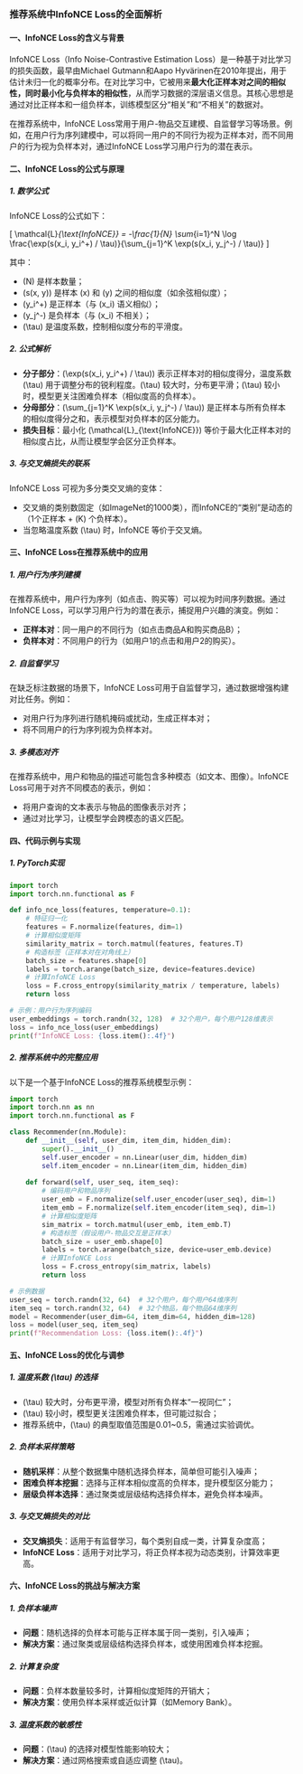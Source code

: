 ### 推荐系统中InfoNCE Loss的全面解析

#### 一、InfoNCE Loss的含义与背景

InfoNCE Loss（Info Noise-Contrastive Estimation Loss）是一种基于对比学习的损失函数，最早由Michael Gutmann和Aapo Hyvärinen在2010年提出，用于估计未归一化的概率分布。在对比学习中，它被用来**最大化正样本对之间的相似性，同时最小化与负样本的相似性**，从而学习数据的深层语义信息。其核心思想是通过对比正样本和一组负样本，训练模型区分“相关”和“不相关”的数据对。

在推荐系统中，InfoNCE Loss常用于用户-物品交互建模、自监督学习等场景。例如，在用户行为序列建模中，可以将同一用户的不同行为视为正样本对，而不同用户的行为视为负样本对，通过InfoNCE Loss学习用户行为的潜在表示。

#### 二、InfoNCE Loss的公式与原理

##### 1. 数学公式

InfoNCE Loss的公式如下：

\[
\mathcal{L}_{\text{InfoNCE}} = -\frac{1}{N} \sum_{i=1}^N \log \frac{\exp(s(x_i, y_i^+) / \tau)}{\sum_{j=1}^K \exp(s(x_i, y_j^-) / \tau)}
\]

其中：
- \(N\) 是样本数量；
- \(s(x, y)\) 是样本 \(x\) 和 \(y\) 之间的相似度（如余弦相似度）；
- \(y_i^+\) 是正样本（与 \(x_i\) 语义相似）；
- \(y_j^-\) 是负样本（与 \(x_i\) 不相关）；
- \(\tau\) 是温度系数，控制相似度分布的平滑度。

##### 2. 公式解析

- **分子部分**：\(\exp(s(x_i, y_i^+) / \tau)\) 表示正样本对的相似度得分，温度系数 \(\tau\) 用于调整分布的锐利程度。\(\tau\) 较大时，分布更平滑；\(\tau\) 较小时，模型更关注困难负样本（相似度高的负样本）。
- **分母部分**：\(\sum_{j=1}^K \exp(s(x_i, y_j^-) / \tau)\) 是正样本与所有负样本的相似度得分之和，表示模型对负样本的区分能力。
- **损失目标**：最小化 \(\mathcal{L}_{\text{InfoNCE}}\) 等价于最大化正样本对的相似度占比，从而让模型学会区分正负样本。

##### 3. 与交叉熵损失的联系

InfoNCE Loss 可视为多分类交叉熵的变体：
- 交叉熵的类别数固定（如ImageNet的1000类），而InfoNCE的“类别”是动态的（1个正样本 + \(K\) 个负样本）。
- 当忽略温度系数 \(\tau\) 时，InfoNCE 等价于交叉熵。

#### 三、InfoNCE Loss在推荐系统中的应用

##### 1. 用户行为序列建模

在推荐系统中，用户行为序列（如点击、购买等）可以视为时间序列数据。通过InfoNCE Loss，可以学习用户行为的潜在表示，捕捉用户兴趣的演变。例如：
- **正样本对**：同一用户的不同行为（如点击商品A和购买商品B）；
- **负样本对**：不同用户的行为（如用户1的点击和用户2的购买）。

##### 2. 自监督学习

在缺乏标注数据的场景下，InfoNCE Loss可用于自监督学习，通过数据增强构建对比任务。例如：
- 对用户行为序列进行随机掩码或扰动，生成正样本对；
- 将不同用户的行为序列视为负样本对。

##### 3. 多模态对齐

在推荐系统中，用户和物品的描述可能包含多种模态（如文本、图像）。InfoNCE Loss可用于对齐不同模态的表示，例如：
- 将用户查询的文本表示与物品的图像表示对齐；
- 通过对比学习，让模型学会跨模态的语义匹配。

#### 四、代码示例与实现

##### 1. PyTorch实现

```python
import torch
import torch.nn.functional as F

def info_nce_loss(features, temperature=0.1):
    # 特征归一化
    features = F.normalize(features, dim=1)
    # 计算相似度矩阵
    similarity_matrix = torch.matmul(features, features.T)
    # 构造标签（正样本对在对角线上）
    batch_size = features.shape[0]
    labels = torch.arange(batch_size, device=features.device)
    # 计算InfoNCE Loss
    loss = F.cross_entropy(similarity_matrix / temperature, labels)
    return loss

# 示例：用户行为序列编码
user_embeddings = torch.randn(32, 128)  # 32个用户，每个用户128维表示
loss = info_nce_loss(user_embeddings)
print(f"InfoNCE Loss: {loss.item():.4f}")
```

##### 2. 推荐系统中的完整应用

以下是一个基于InfoNCE Loss的推荐系统模型示例：

```python
import torch
import torch.nn as nn
import torch.nn.functional as F

class Recommender(nn.Module):
    def __init__(self, user_dim, item_dim, hidden_dim):
        super().__init__()
        self.user_encoder = nn.Linear(user_dim, hidden_dim)
        self.item_encoder = nn.Linear(item_dim, hidden_dim)
        
    def forward(self, user_seq, item_seq):
        # 编码用户和物品序列
        user_emb = F.normalize(self.user_encoder(user_seq), dim=1)
        item_emb = F.normalize(self.item_encoder(item_seq), dim=1)
        # 计算相似度矩阵
        sim_matrix = torch.matmul(user_emb, item_emb.T)
        # 构造标签（假设用户-物品交互是正样本）
        batch_size = user_emb.shape[0]
        labels = torch.arange(batch_size, device=user_emb.device)
        # 计算InfoNCE Loss
        loss = F.cross_entropy(sim_matrix, labels)
        return loss

# 示例数据
user_seq = torch.randn(32, 64)  # 32个用户，每个用户64维序列
item_seq = torch.randn(32, 64)  # 32个物品，每个物品64维序列
model = Recommender(user_dim=64, item_dim=64, hidden_dim=128)
loss = model(user_seq, item_seq)
print(f"Recommendation Loss: {loss.item():.4f}")
```

#### 五、InfoNCE Loss的优化与调参

##### 1. 温度系数 \(\tau\) 的选择

- \(\tau\) 较大时，分布更平滑，模型对所有负样本“一视同仁”；
- \(\tau\) 较小时，模型更关注困难负样本，但可能过拟合；
- 推荐系统中，\(\tau\) 的典型取值范围是0.01~0.5，需通过实验调优。

##### 2. 负样本采样策略

- **随机采样**：从整个数据集中随机选择负样本，简单但可能引入噪声；
- **困难负样本挖掘**：选择与正样本相似度高的负样本，提升模型区分能力；
- **层级负样本选择**：通过聚类或层级结构选择负样本，避免负样本噪声。

##### 3. 与交叉熵损失的对比

- **交叉熵损失**：适用于有监督学习，每个类别自成一类，计算复杂度高；
- **InfoNCE Loss**：适用于对比学习，将正负样本视为动态类别，计算效率更高。

#### 六、InfoNCE Loss的挑战与解决方案

##### 1. 负样本噪声

- **问题**：随机选择的负样本可能与正样本属于同一类别，引入噪声；
- **解决方案**：通过聚类或层级结构选择负样本，或使用困难负样本挖掘。

##### 2. 计算复杂度

- **问题**：负样本数量较多时，计算相似度矩阵的开销大；
- **解决方案**：使用负样本采样或近似计算（如Memory Bank）。

##### 3. 温度系数的敏感性

- **问题**：\(\tau\) 的选择对模型性能影响较大；
- **解决方案**：通过网格搜索或自适应调整 \(\tau\)。
